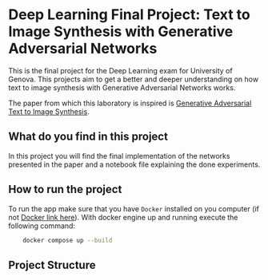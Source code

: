 # Deep Learning Final Project: Text to Image Synthesis with Generative Adversarial Networks

This is the final project for the Deep Learning exam for University of Genova. This projects
aim to get a better and deeper understanding on how text to image synthesis with Generative Adversarial Networks works.

The paper from which this laboratory is inspired is [Generative Adversarial Text to Image Synthesis](https://paperswithcode.com/paper/generative-adversarial-text-to-image).

## What do you find in this project

In this project you will find the final implementation of the networks presented in the paper and a notebook file explaining the done experiments.

## How to run the project

To run the app make sure that you have `Docker` installed on you computer (if not [Docker link here](https://www.docker.com/)).
With docker engine up and running execute the following command:

``` bash
    docker compose up --build
```

## Project Structure